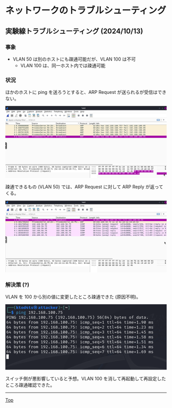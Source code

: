 # ネットワークのトラブルシューティング

## 実験線トラブルシューティング (2024/10/13)
### 事象
- VLAN 50 は別のホストにも疎通可能だが、VLAN 100 は不可
  - VLAN 100 は、同一ホスト内では疎通可能

### 状況
ほかのホストに ping を送ろうとすると、ARP Request が送られるが受信はできない。

![](fig/01_arp.png)

疎通できるもの (VLAN 50) では、ARP Request に対して ARP Reply が返ってくる。

![](fig/02_vlan50.png)

### 解決策 (?)
VLAN を 100 から別の値に変更したところ疎通できた (原因不明)。

![](fig/03_success_connection.png)

スイッチ側が悪影響していると予想。VLAN 100 を消して再起動して再設定したところ疎通確認できた。

---

[Top](../../README.md)

